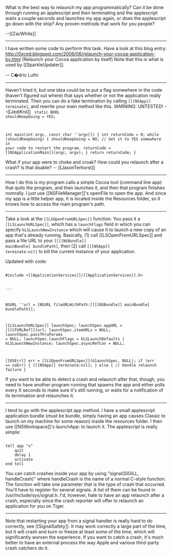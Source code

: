 What is the best way to relaunch my app programmatically? Can it be done through running an applescript and then terminating and the applescript waits a couple seconds and launches my app again, or does the applescript go down with the ship? Any proven methods that work for you people?

--[[ZacWhite]]

----
I have written some code to perform this task. Have a look at this blog entry: http://0xced.blogspot.com/2006/06/relaunch-your-cocoa-application-by.html (Relaunch your Cocoa application by itself)
Note that this is what is used by [[SparkleUpdater]].

-- C�dric Luthi

----
Haven't tried it, but one idea could be to put a flag somewhere in the code (haven't figured out where) that says whether or not the application really terminated. Then you can do a fake termination by calling <code>[[[NSApp]] terminate]</code>, and rewrite your main method like this. WARNING: UNTESTED! --[[JediKnil]]
<code>
static BOOL shouldKeepGoing = YES;

int main(int argc, const char ''argv[])
{
    int returnCode = 0;
    while (shouldKeepGoing) {
        shouldKeepGoing = NO;
        // Set it to YES somewhere in your code to restart the program.
        returnCode = [[NSApplicationMain]](argc, argv);
    }
    return returnCode;
}
</code>

What if your app were to choke and croak? How could you relaunch after a crash? Is that doable? -- [[JasonTerhorst]]

----

How I do this is my program calls a simple Cocoa tool (command line app) that quits the program, and then launches it, and then that program finishes nomrally. I just use [[NSFileManager]]'s openFile to open the app. And since my app is a little helper app, it is located inside the Resources folder, so it knows how to access the main program's path.

----

Take a look at the <code>[[LSOpenFromURLSpec]]</code> function. You pass it a <code>[[LSLaunchURLSpec]]</code>, which has a <code>launchFlags</code> field in which you can specify <code>kLSLaunchNewInstance</code> which will cause it to launch a new copy of an app that's already running. Basically, (1) call [[LSOpenFromURLSpec]] and pass a file URL to your <code>[[[[NSBundle]] mainBundle] bundlePath]</code>, then (2) call <code>[[[NSApp]] terminate:nil]</code> to kill the current instance of your application.

Updated with code:

<code>
#include <[[ApplicationServices]]/[[ApplicationServices]].h>

...

NSURL ''url = [NSURL fileURLWithPath:[[[[NSBundle]] mainBundle] bundlePath]];

[[LSLaunchURLSpec]] launchSpec;
launchSpec.appURL = ([[CFURLRef]])url;
launchSpec.itemURLs = NULL;
launchSpec.passThruParams = NULL;
launchSpec.launchFlags = kLSLaunchDefaults | kLSLaunchNewInstance;
launchSpec.asyncRefCon = NULL;

[[OSErr]] err = [[LSOpenFromURLSpec]](&launchSpec, NULL);
if (err == noErr) {
    [[[NSApp]] terminate:nil];
} else {
    // Handle relaunch failure
}
</code>

If you want to be able to detect a crash and relaunch after that, though, you need to have another program running that spawns the app and either polls every X seconds to make sure it's still running, or waits for a notification of its termination and relaunches it.

----

I tend to go with the applescript app method.  I have a small applescript application bundle (must be bundle, simply having an app causes Classic to launch on my machine for some reason) inside the resources folder.  I then use [[NSWorkspace]]'s launchApp: to launch it.  The applescript is really simple:

<code>
tell app "x"
    quit
    delay 1
    activate
end tell
</code>

You can catch crashes inside your app by using "signal(SIGILL, handleCrash)" where handleCrash is the name of a normal C-style function.  The function will take one parameter that is the type of crash that occurred.  You'll have to register for several signals.  A list of them can be found in /usr/include/sys/signal.h.  I'd, however, hate to have an app relaunch after a crash, especially since the crash reporter will offer to relaunch an application for you on Tiger.

----
Note that restarting your app from a signal handler is really hard to do correctly, see [[SignalSafety]]. It may work correctly a large part of the time, but it will crash and burn or freeze at least some of the time, which will significantly worsen the experience. If you want to catch a crash, it's much better to have an external process the way Apple and various third-party crash catchers do it.